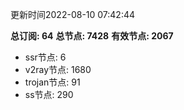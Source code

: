 更新时间2022-08-10 07:42:44

**总订阅: 64**
**总节点: 7428**
**有效节点: 2067**
- ssr节点: 6
- v2ray节点: 1680
- trojan节点: 91
- ss节点: 290
